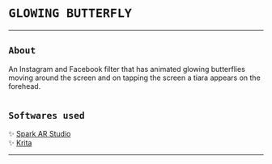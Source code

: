 # `GLOWING BUTTERFLY`
---  
## `About`  
An Instagram and Facebook filter that has animated glowing butterflies moving around the screen and on tapping the screen a tiara appears on the forehead.  
#
## `Softwares used`  
✨ [Spark AR Studio](https://sparkar.facebook.com/ar-studio/download)  
✨ [Krita](https://krita.org/en/download/krita-desktop/)  

---